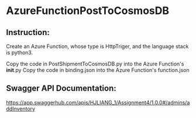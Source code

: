 # AzureFunctionPostToCosmosDB

## Instruction:
Create an Azure Function, whose type is HttpTriger, and the language stack is python3.

Copy the code in PostShipmentToCosmosDB.py into the Azure Function's __init__.py
Copy the code in binding.json into the Azure Function's function.json

## Swagger API Documentation:
https://app.swaggerhub.com/apis/HJLIANG_1/Assignment4/1.0.0#/admins/addInventory

